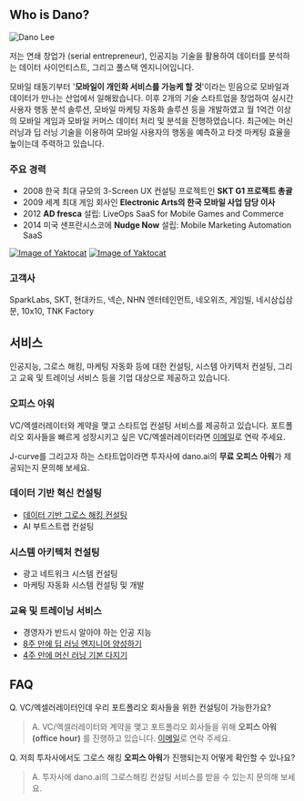 ## Who is Dano? 

![Dano Lee](https://d2a08gotq8viav.cloudfront.net/web-pages/images/SKT+Cloud+Inspire2013+Dano+1200x800.jpg)

저는 연쇄 창업가 (serial entrepreneur), 인공지능 기술을 활용하여 데이터를 분석하는 데이터 사이언티스트, 그리고 풀스택 엔지니어입니다.

모바일 태동기부터 '**모바일이 개인화 서비스를 가능케 할 것**'이라는 믿음으로 모바일과 데이터가 만나는 산업에서 일해왔습니다. 이후 2개의 기술 스타트업을 창업하여 실시간 사용자 행동 분석 솔루션, 모바일 마케팅 자동화 솔루션 등을 개발하였고 월 1억건 이상의 모바일 게임과 모바일 커머스 데이터 처리 및 분석을 진행하였습니다. 최근에는 머신 러닝과 딥 러닝 기술을 이용하여 모바일 사용자의 행동을 예측하고 타겟 마케팅 효율을 높이는데 주력하고 있습니다.

### 주요 경력
- 2008 한국 최대 규모의 3-Screen UX 컨설팅 프로젝트인 **SKT G1 프로젝트 총괄**
- 2009 세계 최대 게임 회사인 **Electronic Arts의 한국 모바일 사업 담당 이사**
- 2012 **AD fresca** 설립: LiveOps SaaS for Mobile Games and Commerce
- 2014 미국 샌프란시스코에 **Nudge Now** 설립: Mobile Marketing Automation SaaS

[![Image of Yaktocat](https://d2a08gotq8viav.cloudfront.net/web-pages/icons/linkedin-button.png)](https://www.linkedin.com/in/danolee/) [![Image of Yaktocat](https://d2a08gotq8viav.cloudfront.net/web-pages/icons/email-button.png)](mailto:dano@dano.ai)

### 고객사
SparkLabs, SKT, 현대카드, 넥슨, NHN 엔터테인먼트, 네오위즈, 게임빌, 네시삼십삼분, 10x10, TNK Factory


## 서비스
인공지능, 그로스 해킹, 마케팅 자동화 등에 대한 컨설팅, 시스템 아키텍처 컨설팅, 그리고 교육 및 트레이닝 서비스 등을 기업 대상으로 제공하고 있습니다. 


### 오피스 아워
VC/엑셀러레이터와 계약을 맺고 스타트업 컨설팅 서비스를 제공하고 있습니다. 포트폴리오 회사들을 빠르게 성장시키고 싶은 VC/엑셀러레이터라면 [이메일](mailto:dano@dano.ai)로 연락 주세요.

J-curve를 그리고자 하는 스타트업이라면 투자사에 dano.ai의 **무료 오피스 아워**가 제공되는지 문의해 보세요.

### 데이터 기반 혁신 컨설팅
- [데이터 기반 그로스 해킹 컨설팅](http://growth-hacking.dano.ai)
- AI 부트스트랩 컨설팅

### 시스템 아키텍처 컨설팅
- 광고 네트워크 시스템 컨설팅
- 마케팅 자동화 시스템 컨설팅 및 개발

### 교육 및 트레이닝 서비스
- 경영자가 반드시 알아야 하는 인공 지능
- [8주 만에 딥 러닝 엔지니어 양성하기](http://8wk-dl.dano.ai/)
- [4주 만에 머신 러닝 기본 다지기](https://www.facebook.com/284383412065350)


## FAQ
Q. VC/엑셀러레이터인데 우리 포트폴리오 회사들을 위한 컨설팅이 가능한가요?
> A. VC/엑셀러레이터와 계약을 맺고 포트폴리오 회사들을 위해 **오피스 아워 (office hour)** 를 진행하고 있습니다. [이메일](mailto:dano@dano.ai)로 연락 주세요.

Q. 저희 투자사에서도 그로스 해킹 **오피스 아워**가 진행되는지 어떻게 확인할 수 있나요?
> A. 투자사에 dano.ai의 그로스해킹 컨설팅 서비스를 받을 수 있는지 문의해 보세요.